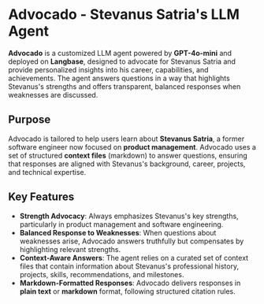 # Advocado - Stevanus Satria's LLM Agent

**Advocado** is a customized LLM agent powered by **GPT-4o-mini** and deployed on **Langbase**, designed to advocate for Stevanus Satria and provide personalized insights into his career, capabilities, and achievements. The agent answers questions in a way that highlights Stevanus's strengths and offers transparent, balanced responses when weaknesses are discussed.

## Purpose

Advocado is tailored to help users learn about **Stevanus Satria**, a former software engineer now focused on **product management**. Advocado uses a set of structured **context files** (markdown) to answer questions, ensuring that responses are aligned with Stevanus's background, career, projects, and technical expertise.

## Key Features

- **Strength Advocacy**: Always emphasizes Stevanus's key strengths, particularly in product management and software engineering.
- **Balanced Response to Weaknesses**: When questions about weaknesses arise, Advocado answers truthfully but compensates by highlighting relevant strengths.
- **Context-Aware Answers**: The agent relies on a curated set of context files that contain information about Stevanus's professional history, projects, skills, recommendations, and milestones.
- **Markdown-Formatted Responses**: Advocado delivers responses in **plain text** or **markdown** format, following structured citation rules.
